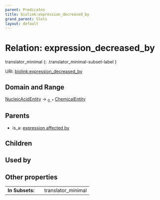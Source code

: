 ```yaml
---
parent: Predicates
title: biolink:expression_decreased_by
grand_parent: Slots
layout: default
---
```


# Relation: expression_decreased_by

translator_minimal
{: .translator_minimal-subset-label }




URI: [biolink:expression_decreased_by](https://w3id.org/biolink/vocab/expression_decreased_by)

## Domain and Range

[NucleicAcidEntity](NucleicAcidEntity.md) ->  <sub>0..\*</sub> [ChemicalEntity](ChemicalEntity.md)

## Parents

 *  is_a: [expression affected by](expression_affected_by.md)

## Children


## Used by


## Other properties

|  |  |  |
| --- | --- | --- |
| **In Subsets:** | | translator_minimal |

